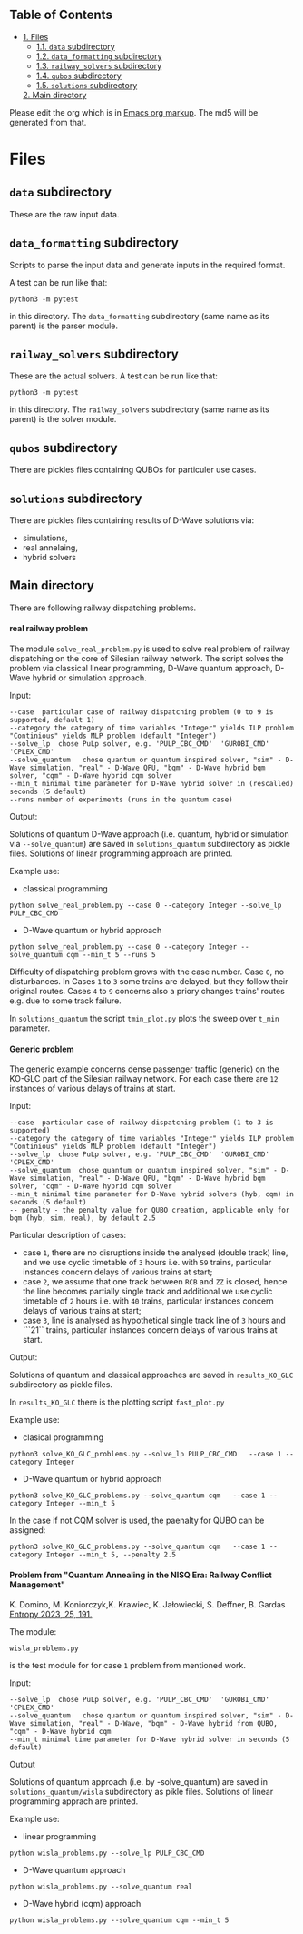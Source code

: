<div id="table-of-contents">
<h2>Table of Contents</h2>
<div id="text-table-of-contents">
<ul>
<li><a href="#sec-1">1. Files</a>
<ul>
<li><a href="#sec-1-1">1.1. <code>data</code> subdirectory</a></li>
<li><a href="#sec-1-2">1.2. <code>data_formatting</code> subdirectory</a></li>
<li><a href="#sec-1-3">1.3. <code>railway_solvers</code> subdirectory</a></li>
<li><a href="#sec-1-4">1.4. <code>qubos</code> subdirectory</a></li>
<li><a href="#sec-1-4">1.5. <code>solutions</code> subdirectory</a></li>
</ul>
</li><a href="#sec-2">2. Main directory</a>
</ul>
</div>
</div>


Please edit the org which is in [Emacs org markup](https://orgmode.org/guide/Markup.html). The md5 will be
generated from that.

# Files<a id="sec-1" name="sec-1"></a>

## `data` subdirectory<a id="sec-1-1" name="sec-1-1"></a>

These are the raw input data.

## `data_formatting` subdirectory<a id="sec-1-2" name="sec-1-2"></a>

Scripts to parse the input data and generate inputs in the required
format.


A test can be run like that:

    python3 -m pytest

in this directory. The `data_formatting` subdirectory (same name as
its parent) is the parser module.

## `railway_solvers` subdirectory<a id="sec-1-3" name="sec-1-3"></a>

These are the actual solvers. A test can be run like that:

    python3 -m pytest

in this directory. The `railway_solvers` subdirectory (same name as
its parent) is the solver module.


## `qubos` subdirectory<a id="sec-1-4" name="sec-1-4"></a>

There are pickles files containing QUBOs for particuler use cases. 

## `solutions` subdirectory<a id="sec-1-5" name="sec-1-5"></a>

There are pickles files containing results of D-Wave solutions via:
- simulations, 
- real annelaing,
- hybrid solvers

## Main directory<a id="sec-2" name="sec-2"></a>

There are following railway dispatching problems.

#### real railway problem

The module ```solve_real_problem.py``` is used to solve real problem of railway dispatching on the core of Silesian railway network.
The script solves the problem via classical linear programming, D-Wave quantum approach, D-Wave hybrid or simulation approach.

Input:

```
--case  particular case of railway dispatching problem (0 to 9 is supported, default 1)
--category the category of time variables "Integer" yields ILP problem "Continious" yields MLP problem (default "Integer")
--solve_lp  chose PuLp solver, e.g. 'PULP_CBC_CMD'  'GUROBI_CMD' 'CPLEX_CMD' 
--solve_quantum   chose quantum or quantum inspired solver, "sim" - D-Wave simulation, "real" - D-Wave QPU, "bqm" - D-Wave hybrid bqm solver, "cqm" - D-Wave hybrid cqm solver
--min_t minimal time parameter for D-Wave hybrid solver in (rescalled) seconds (5 default)
--runs number of experiments (runs in the quantum case)
```


Output:

Solutions of quantum D-Wave approach (i.e. quantum, hybrid or simulation via ```--solve_quantum```) are saved in ```solutions_quantum``` subdirectory as pickle files. Solutions of linear programming approach are printed.


Example use:

- classical programming

```python solve_real_problem.py --case 0 --category Integer --solve_lp PULP_CBC_CMD ```

- D-Wave quantum or hybrid approach

```python solve_real_problem.py --case 0 --category Integer --solve_quantum cqm --min_t 5 --runs 5```

Difficulty of dispatching problem grows with the case number. Case ```0```, no disturbances. In Cases ```1``` to ```3``` some trains are delayed, but they follow their original routes. Cases ```4``` to ```9``` concerns also a priory changes trains' routes e.g. due to some track failure.

In  ```solutions_quantum``` the script ```tmin_plot.py``` plots the sweep over ```t_min``` parameter.

#### Generic problem

The generic example concerns dense passenger traffic (generic) on the KO-GLC part of the Silesian railway network. For each case there are ```12``` instances of various delays of trains at start.

Input:

```
--case  particular case of railway dispatching problem (1 to 3 is supported)
--category the category of time variables "Integer" yields ILP problem "Continious" yields MLP problem (default "Integer")
--solve_lp  chose PuLp solver, e.g. 'PULP_CBC_CMD'  'GUROBI_CMD' 'CPLEX_CMD'
--solve_quantum  chose quantum or quantum inspired solver, "sim" - D-Wave simulation, "real" - D-Wave QPU, "bqm" - D-Wave hybrid bqm solver, "cqm" - D-Wave hybrid cqm solver
--min_t minimal time parameter for D-Wave hybrid solvers (hyb, cqm) in seconds (5 default)
-- penalty - the penalty value for QUBO creation, applicable only for bqm (hyb, sim, real), by default 2.5
```

Particular description of cases:

- case ```1```, there are no disruptions inside the analysed (double track) line, and we use cyclic timetable of ```3``` hours i.e. with ```59``` trains, particular instances concern delays of various trains at start;
- case ```2```, we assume that one track between ```RCB``` and ```ZZ``` is closed, hence the line becomes partially single track and additional  we use cyclic timetable of ```2``` hours i.e. with ```40``` trains, particular instances concern delays of various trains at start;
- case  ```3```, line is analysed as hypothetical single track line of ```3``` hours and ```21`` trains, particular instances concern delays of various trains at start.

Output:

Solutions of quantum and classical approaches are saved in ```results_KO_GLC``` subdirectory as pickle files. 

In ```results_KO_GLC``` there is the plotting script ```fast_plot.py```

Example use:

- clasical programming

```python3 solve_KO_GLC_problems.py --solve_lp PULP_CBC_CMD   --case 1 --category Integer```

- D-Wave quantum or hybrid approach

```python3 solve_KO_GLC_problems.py --solve_quantum cqm   --case 1 --category Integer --min_t 5```

In the case if not CQM solver is used, the paenalty for QUBO can be assigned:

```python3 solve_KO_GLC_problems.py --solve_quantum cqm   --case 1 --category Integer --min_t 5, --penalty 2.5```



#### Problem from "Quantum Annealing in the NISQ Era: Railway Conflict Management"
K. Domino, M. Koniorczyk,K. Krawiec, K. Jałowiecki, S. Deffner, B. Gardas [Entropy 2023, 25, 191.](https://doi.org/10.3390/e25020191)

The module:
```
wisla_problems.py 
```
is the test module for for case ```1``` problem from mentioned work.

Input:
```
--solve_lp  chose PuLp solver, e.g. 'PULP_CBC_CMD'  'GUROBI_CMD' 'CPLEX_CMD'
--solve_quantum   chose quantum or quantum inspired solver, "sim" - D-Wave simulation, "real" - D-Wave, "bqm" - D-Wave hybrid from QUBO, "cqm" - D-Wave hybrid cqm
--min_t minimal time parameter for D-Wave hybrid solver in seconds (5 default)
```


Output

Solutions of quantum approach (i.e. by -solve_quantum) are saved in ```solutions_quantum/wisla``` subdirectory as pikle files. Solutions of linear programming apprach are  printed.

Example use:

- linear programming

```python wisla_problems.py --solve_lp PULP_CBC_CMD```

- D-Wave quantum approach

```python wisla_problems.py --solve_quantum real```

- D-Wave hybrid (cqm) approach

```python wisla_problems.py --solve_quantum cqm --min_t 5```





